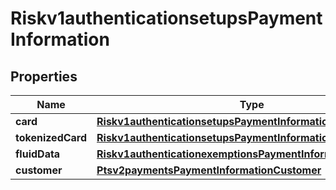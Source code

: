 
# Riskv1authenticationsetupsPaymentInformation

## Properties
Name | Type | Description | Notes
------------ | ------------- | ------------- | -------------
**card** | [**Riskv1authenticationsetupsPaymentInformationCard**](Riskv1authenticationsetupsPaymentInformationCard.md) |  |  [optional]
**tokenizedCard** | [**Riskv1authenticationsetupsPaymentInformationTokenizedCard**](Riskv1authenticationsetupsPaymentInformationTokenizedCard.md) |  |  [optional]
**fluidData** | [**Riskv1authenticationexemptionsPaymentInformationFluidData**](Riskv1authenticationexemptionsPaymentInformationFluidData.md) |  |  [optional]
**customer** | [**Ptsv2paymentsPaymentInformationCustomer**](Ptsv2paymentsPaymentInformationCustomer.md) |  |  [optional]



